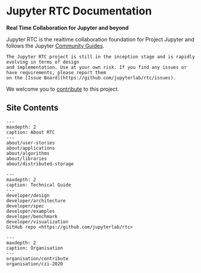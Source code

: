 Jupyter RTC Documentation
=========================

**Real Time Collaboration for Jupyter and beyond**

Jupyter RTC is the realtime collaboration foundation for Project Jupyter and follows the Jupyter [Community Guides](https://jupyter.readthedocs.io/en/latest/community/content-community.html).

```{note}
The Jupyter RTC project is still in the inception stage and is rapidly evolving in terms of design
and implementation. Use at your own risk. If you find any issues or have requirements, please report them 
on the [Issue Board](https://github.com/jupyterlab/rtc/issues).
```

We welcome you to [contribute](organisation/contribute) to this project.

## Site Contents

```{toctree}
---
maxdepth: 2
caption: About RTC
---
about/user-stories
about/applications
about/algorithms
about/libraries
about/distributed-storage
```

```{toctree}
---
maxdepth: 2
caption: Technical Guide
---
developer/design
developer/architecture
developer/spec
developer/examples
developer/benchmark
developer/visualization
GitHub repo <https://github.com/jupyterlab/rtc>
```

```{toctree}
---
maxdepth: 2
caption: Organisation
---
organisation/contribute
organisation/czi-2020
```
